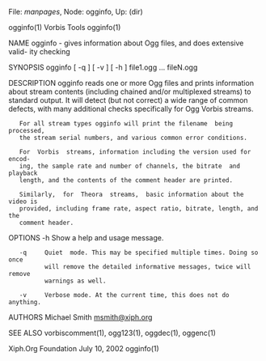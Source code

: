 File: *manpages*,  Node: ogginfo,  Up: (dir)

ogginfo(1)                       Vorbis Tools                       ogginfo(1)



NAME
       ogginfo  - gives information about Ogg files, and does extensive valid-
       ity checking


SYNOPSIS
       ogginfo [ -q ] [ -v ] [ -h ] file1.ogg ...  fileN.ogg


DESCRIPTION
       ogginfo reads one or more Ogg files and prints information about stream
       contents  (including  chained  and/or  multiplexed streams) to standard
       output. It will detect  (but  not  correct)  a  wide  range  of  common
       defects,  with  many  additional  checks  specifically  for  Ogg Vorbis
       streams.

       For all stream types ogginfo will print the filename  being  processed,
       the stream serial numbers, and various common error conditions.

       For  Vorbis  streams, information including the version used for encod-
       ing, the sample rate and number of channels, the bitrate  and  playback
       length, and the contents of the comment header are printed.

       Similarly,  for  Theora  streams,  basic information about the video is
       provided, including frame rate, aspect ratio, bitrate, length, and  the
       comment header.


OPTIONS
       -h     Show a help and usage message.

       -q     Quiet  mode. This may be specified multiple times. Doing so once
              will remove the detailed informative messages, twice will remove
              warnings as well.

       -v     Verbose mode. At the current time, this does not do anything.


AUTHORS
       Michael Smith <msmith@xiph.org>


SEE ALSO
       vorbiscomment(1), ogg123(1), oggdec(1), oggenc(1)



Xiph.Org Foundation              July 10, 2002                      ogginfo(1)
